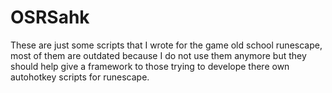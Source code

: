 # OSRSahk
These are just some scripts that I wrote for the game old school runescape, most of them are outdated because I do not use them anymore but they should help give a framework to those trying to develope there own autohotkey scripts for runescape.
